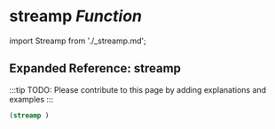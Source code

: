 # **streamp** *Function*

import Streamp from './_streamp.md';

<Streamp />

## Expanded Reference: streamp

:::tip
TODO: Please contribute to this page by adding explanations and examples
:::

```lisp
(streamp )
```
